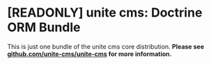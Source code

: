 [READONLY] unite cms: Doctrine ORM Bundle
=======================

This is just one bundle of the unite cms core distribution. **Please see [github.com/unite-cms/unite-cms](https://github.com/unite-cms/unite-cms) for more information.**

